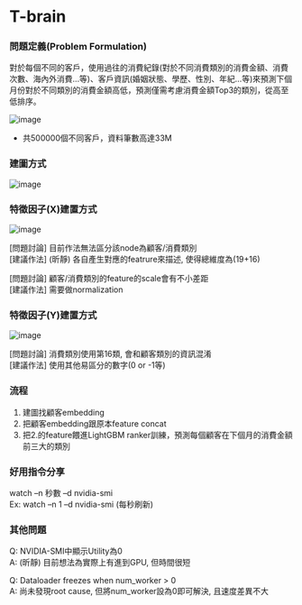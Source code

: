 # T-brain

### 問題定義(Problem Formulation)

對於每個不同的客戶，使用過往的消費紀錄(對於不同消費類別的消費金額、消費次數、海內外消費…等)、客戶資訊(婚姻狀態、學歷、性別、年紀…等)來預測下個月份對於不同類別的消費金額高低，預測僅需考慮消費金額Top3的類別，從高至低排序。

![image](https://user-images.githubusercontent.com/66724009/150493789-1dd00063-c48c-4981-a769-409fad57045f.png)

* 共500000個不同客戶，資料筆數高達33M

### 建圖方式
![image](https://user-images.githubusercontent.com/66724009/150494142-faa5e499-19f4-414a-89db-e929e9ca6f4d.png)

### 特徵因子(X)建置方式
![image](https://user-images.githubusercontent.com/66724009/150494321-639c2431-934f-4c9a-aa7f-d69211a668ea.png)

[問題討論] 目前作法無法區分該node為顧客/消費類別  
[建議作法] (昕靜) 各自產生對應的featrure來描述, 使得總維度為(19+16)  

[問題討論] 顧客/消費類別的feature的scale會有不小差距  
[建議作法] 需要做normalization

### 特徵因子(Y)建置方式
![image](https://user-images.githubusercontent.com/66724009/150494392-73a431ba-bd6f-4aaa-bac0-40f520e40489.png)

[問題討論] 消費類別使用第16類, 會和顧客類別的資訊混淆  
[建議作法] 使用其他易區分的數字(0 or -1等)

### 流程

1. 建圖找顧客embedding   
2. 把顧客embedding跟原本feature concat  
3. 把2.的feature餵進LightGBM ranker訓練，預測每個顧客在下個月的消費金額前三大的類別

### 好用指令分享

watch –n 秒數 –d nvidia-smi  
Ex: watch –n 1 –d nvidia-smi (每秒刷新)

### 其他問題
Q: NVIDIA-SMI中顯示Utility為0  
A: (昕靜) 目前想法為實際上有進到GPU, 但時間很短

Q: Dataloader freezes when num_worker > 0  
A: 尚未發現root cause, 但將num_worker設為0即可解決, 且速度差異不大

